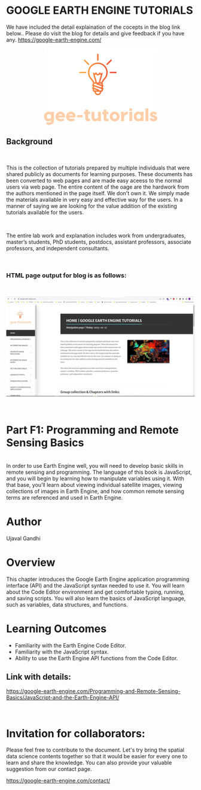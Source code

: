 # GOOGLE EARTH ENGINE TUTORIALS

We have included the detail explaination of the cocepts in the blog link below.. Please do visit the blog for details and give feedback if you have any.
https://google-earth-engine.com/

<p align="center">
    <img src = '../../../logo.png' class="center">
</p>


## Background
<br>

This is the collection of tutorials prepared by multiple individuals that were shared publicly as documents for learning purposes. These documents has been converted to web pages and are made easy aceess to the normal users via web page. The entire content of the oage are the hardwork from the authors mentioned in the page itself. We don't own it. We simply made the materials available in very easy and effective way for the users. In a manner of saying we are looking for the value addition of the existing tutorials available for the users.

<br>

The entire lab work and explanation includes work from undergraduates, master’s students, PhD students, postdocs, assistant professors, associate professors, and independent consultants.

<br>

### HTML page output for blog is as follows:
<br>
<p align="center">
    <img src = '../../../gee-tutorials.jpg' class="center">
</p>
<br>

# Part F1: Programming and Remote Sensing Basics

<br>
In order to use Earth Engine well, you will need to develop basic skills in remote sensing and programming. The language of this book is JavaScript, and you will begin by learning how to manipulate variables using it. With that base, you’ll learn about viewing individual satellite images, viewing collections of images in Earth Engine, and how common remote sensing terms are referenced and used in Earth Engine.

# Author
Ujaval Gandhi

# Overview
This chapter introduces the Google Earth Engine application programming interface (API) and the JavaScript syntax needed to use it. You will learn about the Code Editor environment and get comfortable typing, running, and saving scripts. You will also learn the basics of JavaScript language, such as variables, data structures, and functions.


# Learning Outcomes
 - Familiarity with the Earth Engine Code Editor.
 - Familiarity with the JavaScript syntax.
 - Ability to use the Earth Engine API functions from the Code Editor.

## Link with details:
https://google-earth-engine.com/Programming-and-Remote-Sensing-Basics/JavaScript-and-the-Earth-Engine-API/


<br>

# Invitation for collaborators:
Please feel free to contribute to the document. Let's try bring the spatial data science contents together so that it would be easier for every one to learn and share the knowledge. You can also provide your valuable suggestion from our contact page.

https://google-earth-engine.com/contact/
